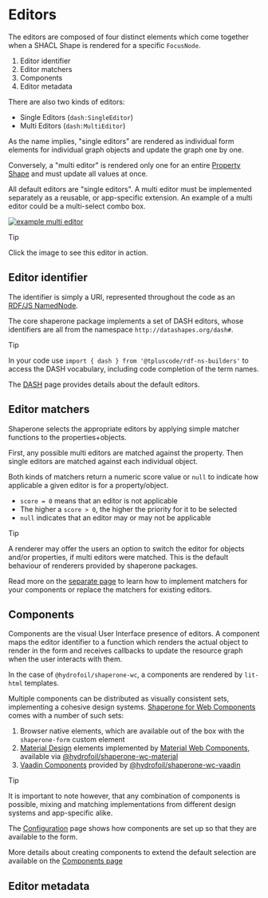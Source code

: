# Editors

The editors are composed of four distinct elements which come together when a SHACL Shape is rendered for a specific `FocusNode`.

1. Editor identifier
2. Editor matchers
3. Components
4. Editor metadata

There are also two kinds of editors:

* Single Editors (`dash:SingleEditor`)
* Multi Editors (`dash:MultiEditor`)

As the name implies, "single editors" are rendered as individual form elements for individual graph objects and update the graph one by one.

Conversely, a "multi editor" is rendered only one for an entire [Property Shape](https://www.w3.org/TR/shacl/#property-shapes) and must update all values at once.

All default editors are "single editors". A multi editor must be implemented separately as a reusable, or app-specific extension. An example of a multi editor could be a multi-select combo box.

[![example multi editor](../_media/multi-select.png)][example-multi-editor]

> [!TIP]
> Click the image to see this editor in action.

## Editor identifier

The identifier is simply a URI, represented throughout the code as an [RDF/JS NamedNode](https://rdf.js.org/data-model-spec/#namednode-interface).

The core shaperone package implements a set of DASH editors, whose identifiers are all from the namespace `http://datashapes.org/dash#`.

> [!TIP]
> In your code use `import { dash } from '@tpluscode/rdf-ns-builders'` to access the DASH vocabulary, including code completion of the term names.

The [DASH](editors/dash.md) page provides details about the default editors.

## Editor matchers

Shaperone selects the appropriate editors by applying simple matcher functions to the properties+objects.

First, any possible multi editors are matched against the property. Then single editors are matched against each individual object.

Both kinds of matchers return a numeric score value or `null` to indicate how applicable a given editor is for a property/object.

* `score = 0` means that an editor is not applicable
* The higher a `score > 0`, the higher the priority for it to be selected
* `null` indicates that an editor may or may not be applicable

> [!TIP]
> A renderer may offer the users an option to switch the editor for objects and/or properties, if multi editors were matched. This is the default behaviour of renderers provided by shaperone packages.

Read more on the [separate page](editors/matchers.md) to learn how to implement matchers for your components or replace the matchers for existing editors. 

## Components

Components are the visual User Interface presence of editors. A component maps the editor identifier to a function which renders the actual object to render in the form and receives callbacks to update the resource graph when the user interacts with them.

In the case of `@hydrofoil/shaperone-wc`, a components are rendered by `lit-html` templates.

Multiple components can be distributed as visually consistent sets, implementing a cohesive design systems. [Shaperone for Web Components](https://npm.im/@hydrofoil/shaperone-wc) comes with a number of such sets:

1. Browser native elements, which are available out of the box with the `shaperone-form` custom element
2. [Material Design](https://material.io/) elements implemented by [Material Web Components](https://github.com/material-components/material-components-web-components), available via [@hydrofoil/shaperone-wc-material](https://npm.im/@hydrofoil/shaperone-wc-material)
3. [Vaadin Components](https://vaadin.com/components/) provided by [@hydrofoil/shaperone-wc-vaadin](https://npm.im/@hydrofoil/shaperone-wc-vaadin)

> [!TIP]
> It is important to note however, that any combination of components is possible, mixing and matching implementations from different design systems and app-specific alike.

The [Configuration](configuration.md) page shows how components are set up so that they are available to the form.

More details about creating components to extend the default selection are available on the [Components page](editors/components.md)

## Editor metadata



[example-multi-editor]: https://forms.hypermedia.app/?resource=%7B%0A++%22%40context%22%3A+%7B%0A++++%22rdf%22%3A+%22http%3A%2F%2Fwww.w3.org%2F1999%2F02%2F22-rdf-syntax-ns%23%22%2C%0A++++%22rdfs%22%3A+%22http%3A%2F%2Fwww.w3.org%2F2000%2F01%2Frdf-schema%23%22%2C%0A++++%22xsd%22%3A+%22http%3A%2F%2Fwww.w3.org%2F2001%2FXMLSchema%23%22%2C%0A++++%22schema%22%3A+%22http%3A%2F%2Fschema.org%2F%22%2C%0A++++%22vcard%22%3A+%22http%3A%2F%2Fwww.w3.org%2F2006%2Fvcard%2Fns%23%22%0A++%7D%2C%0A++%22%40id%22%3A+%22http%3A%2F%2Fexample.com%2FJohn_Doe%22%2C%0A++%22%40type%22%3A+%22schema%3APerson%22%2C%0A++%22vcard%3Alanguage%22%3A+%5B%0A++++%7B%0A++++++%22%40id%22%3A+%22http%3A%2F%2Flexvo.org%2Fid%2Fiso639-1%2Fde%22%0A++++%7D%2C%0A++++%7B%0A++++++%22%40id%22%3A+%22http%3A%2F%2Flexvo.org%2Fid%2Fiso639-1%2Fpl%22%0A++++%7D%0A++%5D%0A%7D&shapes=%40prefix+sh%3A+%3Chttp%3A%2F%2Fwww.w3.org%2Fns%2Fshacl%23%3E+.%0A%40prefix+schema%3A+%3Chttp%3A%2F%2Fschema.org%2F%3E+.%0A%40prefix+rdfs%3A+%3Chttp%3A%2F%2Fwww.w3.org%2F2000%2F01%2Frdf-schema%23%3E+.%0A%40prefix+foaf%3A+%3Chttp%3A%2F%2Fxmlns.com%2Ffoaf%2F0.1%2F%3E+.%0A%40prefix+vcard%3A+%3Chttp%3A%2F%2Fwww.w3.org%2F2006%2Fvcard%2Fns%23%3E+.%0A%0A%40prefix+ex%3A+%3Chttp%3A%2F%2Fexample.com%2F%3E+.%0A%40prefix+lexvo%3A+%3Chttp%3A%2F%2Flexvo.org%2Fid%2Fiso639-1%2F%3E+.%0A%0Aex%3APersonShape%0A++a+sh%3AShape+%3B%0A++sh%3AtargetClass+schema%3APerson+%3B%0A++rdfs%3Alabel+%22Person%22+%3B%0A++sh%3Aproperty+ex%3ASpokenLanguagesProperty+%3B%0A.%0A%0Aex%3ASpokenLanguagesProperty%0A++sh%3Apath+vcard%3Alanguage+%3B%0A++sh%3Aname+%22Spoken+languages%22+%3B%0A++sh%3AnodeKind+sh%3AIRI+%3B%0A++sh%3Ain+%28%0A++++lexvo%3Aen+lexvo%3Ade+lexvo%3Afr+lexvo%3Apl+lexvo%3Aes%0A++%29+%3B%0A.%0A%0Alexvo%3Aen+rdfs%3Alabel+%22English%22+.%0Alexvo%3Ade+rdfs%3Alabel+%22German%22+.%0Alexvo%3Afr+rdfs%3Alabel+%22French%22+.%0Alexvo%3Apl+rdfs%3Alabel+%22Polish%22+.%0Alexvo%3Aes+rdfs%3Alabel+%22Spanish%22+.&components=vaadin
